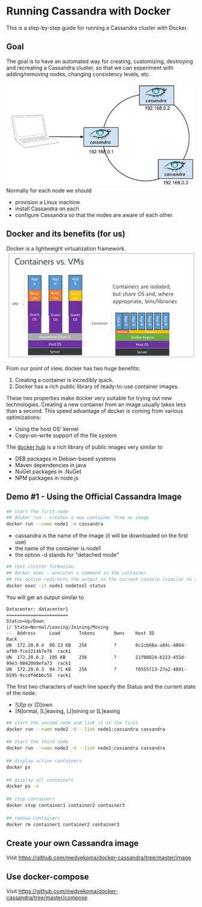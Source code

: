 # Running Cassandra with Docker

This is a step-by-step guide for running a Cassandra cluster with Docker.

## Goal
The goal is to have an automated way for creating, customizing, destroying and recreating a Cassandra cluster, so that we can experiment with adding/removing nodes, changing consistency levels, etc.

![cluster](presentation/cluster.png)
Normally for each node we should
* provision a Linux machine
* install Cassandra on each
* configure Cassandra so that the nodes are aware of each other.

## Docker and its benefits (for us)

Docker is a lightweight virtualization framework.
![docker](presentation/docker-vm-container.png)

From our point of view, docker has two huge benefits:

1. Creating a container is incredibly quick.
1. Docker has a rich public library of ready-to-use container images.

These two properties make docker very suitable for trying out new technologies. Creating a new container from an image usually takes less than a second. This speed advantage of docker is coming from various optimizations:
- Using the host OS' kernel
- Copy-on-write support of the file system

The [docker hub](https://hub.docker.com) is a rich library of public images very similar to
- DEB packages in Debian-based systems
- Maven dependencies in java
- NuGet packages in .NuGet
- NPM packages in node.js

## Demo #1 - Using the Official Cassandra Image

```bash
## start the first node
## docker run - creates a new container from an image
docker run --name node1 -d cassandra
```
- cassandra is the name of the image (it will be downloaded on the first use)
- the name of the container is node1
- the option -d stands for "detached mode"

```bash
## test cluster formation
## docker exec - executes a command in the container
## the option redirects the output to the current console (similar to ssh)
docker exec -it node1 nodetool status
```
You will get an output similar to
```
Datacenter: datacenter1
=======================
Status=Up/Down
|/ State=Normal/Leaving/Joining/Moving
--  Address     Load       Tokens       Owns    Host ID                               Rack
UN  172.20.0.4  80.13 KB   256          ?       0c1cb68a-a84c-4864-af90-fce1214b7e78  rack1
UN  172.20.0.2  105 KB     256          ?       21f00824-b223-455d-99e3-98420d9efa73  rack1
UN  172.20.0.3  94.71 KB   256          ?       f0555f13-27a2-4891-b595-9ccdf46b6c55  rack1
```
The first two characters of each line specify the Status and the current state of the node:
- [U]p or [D]own
- [N]ormal, [L]eaving, [J]oining or [L]eaving


```bash
## start the second node and link it to the first
docker run --name node2 -d --link node1:cassandra cassandra

## start the third node
docker run --name node3 -d --link node1:cassandra cassandra

## display active containers
docker ps

## display all containers
docker ps -a

## stop containers
docker stop container1 container2 container3

## remove containers
docker rm container1 container2 container3
```


## Create your own Cassandra image
Visit https://github.com/medvekoma/docker-cassandra/tree/master/image

## Use docker-compose
Visit https://github.com/medvekoma/docker-cassandra/tree/master/compose
